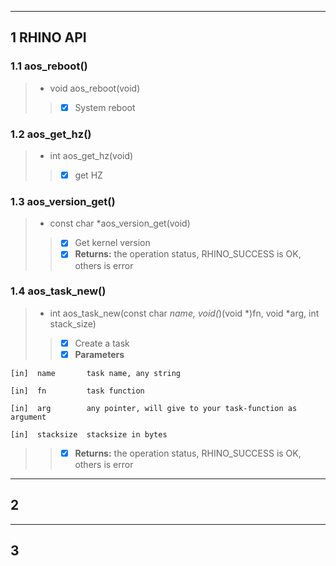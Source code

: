 ------
## 1 RHINO API
### 1.1 aos_reboot()
> * void aos_reboot(void)	
> > - [x] System reboot

### 1.2 aos_get_hz()
> * int aos_get_hz(void)
> > - [x] get HZ

### 1.3 aos_version_get()
> * const char *aos_version_get(void)
> > - [x] Get kernel version
> > - [x] ************Returns:************
      the operation status, RHINO_SUCCESS is OK, others is error

### 1.4 aos_task_new()
> * int aos_task_new(const char *name, void(*)(void *)fn, void *arg, int stack_size)
> > - [x] Create a task
> > - [x] ************Parameters************

    [in]  name       task name, any string

    [in]  fn         task function

    [in]  arg        any pointer, will give to your task-function as argument

    [in]  stacksize  stacksize in bytes
> > - [x] ************Returns:************
      the operation status, RHINO_SUCCESS is OK, others is error
------
## 2 
------
## 3

